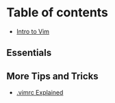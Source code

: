 # Table of contents

* [Intro to Vim](README.md)

## Essentials

## More Tips and Tricks

* [.vimrc Explained](more-tips-and-tricks/.vimrc-explained.md)


